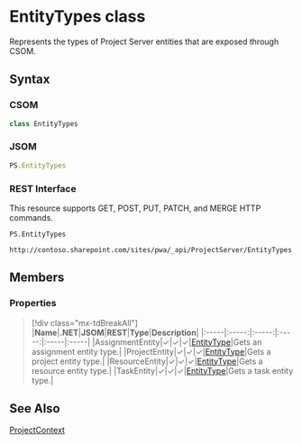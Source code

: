 [comment]: # (Name:EntityTypes)
[comment]: # (Name:Microsoft.ProjectServer.EntityTypes)
[comment]: # (Type:class)
[comment]: # (Status:Verified)

# <a name="name"></a>EntityTypes class

<a name="description"></a>Represents the types of Project Server entities that are exposed through CSOM.

## <a name="syntax"></a>Syntax

### CSOM

```cs
class EntityTypes 
```
### JSOM

```javascript
PS.EntityTypes
```
### REST Interface

This resource supports GET, POST, PUT, PATCH, and MERGE HTTP commands.

```
PS.EntityTypes

http://contoso.sharepoint.com/sites/pwa/_api/ProjectServer/EntityTypes
```

## <a name="members"></a>Members

### <a name="properties"></a>Properties
> [!div class="mx-tdBreakAll"]
|**Name**|**.NET**|**JSOM**|**REST**|**Type**|**Description**|
|:-----|:-----:|:-----:|:-----:|:-----|:-----|
|<a name="AssignmentEntity"></a>AssignmentEntity|&#x2713;|&#x2713;|&#x2713;|[EntityType](EntityType.md)|Gets an assignment entity type.|
|<a name="ProjectEntity"></a>ProjectEntity|&#x2713;|&#x2713;|&#x2713;|[EntityType](EntityType.md)|Gets a project entity type.|
|<a name="ResourceEntity"></a>ResourceEntity|&#x2713;|&#x2713;|&#x2713;|[EntityType](EntityType.md)|Gets a resource entity type.|
|<a name="TaskEntity"></a>TaskEntity|&#x2713;|&#x2713;|&#x2713;|[EntityType](EntityType.md)|Gets a task entity type.|

## <a name="seeAlso"></a>See Also

[ProjectContext](ProjectContext.md)<br/>

